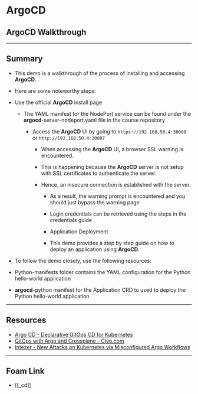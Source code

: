 # ArgoCD

## **ArgoCD Walkthrough**

---

## **Summary**

- This demo is a walkthrough of the process of installing and accessing **ArgoCD**.

- Here are some noteworthy steps:

- Use the official **ArgoCD** install page

  - The YAML manifest for the NodePort service can be found under the **argocd**-server-nodeport.yaml file in the course repository

    - Access the **ArgoCD** UI by going to `https://192.168.50.4:30008` or `http://192.168.50.4:30007`

      - When accessing the **ArgoCD** UI, a browser SSL warning is encountered.
      - This is happening because the **ArgoCD** server is not setup with SSL certificates to authenticate the server.
      - Hence, an insecure connection is established with the server.

        - As a result, the warning prompt is encountered and you should just bypass the warning page

        - Login credentials can be retrieved using the steps in the credentials guide
        - Application Deployment
        - This demo provides a step by step guide on how to deploy an application using **ArgoCD**.

- To follow the demo closely, use the following resources:

- Python-manifests folder contains the YAML configuration for the Python hello-world application
- **argocd**-python manifest for the Application CRD to used to deploy the Python hello-world application

---

## Resources

- [Argo CD - Declarative GitOps CD for Kubernetes](https://argoproj.github.io/argo-cd/)
- [GitOps with Argo and Crossplane - Civo.com](https://www.civo.com/meetups/meetup-10)
- [Intezer - New Attacks on Kubernetes via Misconfigured Argo Workflows](https://www.intezer.com/blog/container-security/new-attacks-on-kubernetes-via-misconfigured-argo-workflows/)

---

## Foam Link

- [[_cd]]
